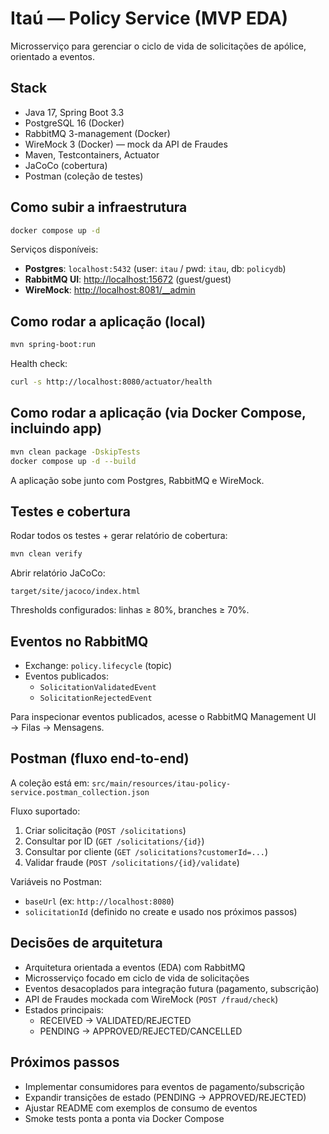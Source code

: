 # Itaú — Policy Service (MVP EDA)

Microsserviço para gerenciar o ciclo de vida de solicitações de apólice, orientado a eventos.

## Stack

- Java 17, Spring Boot 3.3
- PostgreSQL 16 (Docker)
- RabbitMQ 3-management (Docker)
- WireMock 3 (Docker) — mock da API de Fraudes
- Maven, Testcontainers, Actuator
- JaCoCo (cobertura)
- Postman (coleção de testes)

## Como subir a infraestrutura

```bash
docker compose up -d
```

Serviços disponíveis:
- **Postgres**: `localhost:5432` (user: `itau` / pwd: `itau`, db: `policydb`)
- **RabbitMQ UI**: [http://localhost:15672](http://localhost:15672) (guest/guest)
- **WireMock**: [http://localhost:8081/__admin](http://localhost:8081/__admin)

## Como rodar a aplicação (local)

```bash
mvn spring-boot:run
```

Health check:
```bash
curl -s http://localhost:8080/actuator/health
```

## Como rodar a aplicação (via Docker Compose, incluindo app)

```bash
mvn clean package -DskipTests
docker compose up -d --build
```

A aplicação sobe junto com Postgres, RabbitMQ e WireMock.

## Testes e cobertura

Rodar todos os testes + gerar relatório de cobertura:

```bash
mvn clean verify
```

Abrir relatório JaCoCo:
```
target/site/jacoco/index.html
```

Thresholds configurados: linhas ≥ 80%, branches ≥ 70%.

## Eventos no RabbitMQ

- Exchange: `policy.lifecycle` (topic)
- Eventos publicados:
  - `SolicitationValidatedEvent`
  - `SolicitationRejectedEvent`

Para inspecionar eventos publicados, acesse o RabbitMQ Management UI → Filas → Mensagens.

## Postman (fluxo end-to-end)

A coleção está em: `src/main/resources/itau-policy-service.postman_collection.json`

Fluxo suportado:
1. Criar solicitação (`POST /solicitations`)
2. Consultar por ID (`GET /solicitations/{id}`)
3. Consultar por cliente (`GET /solicitations?customerId=...`)
4. Validar fraude (`POST /solicitations/{id}/validate`)

Variáveis no Postman:
- `baseUrl` (ex: `http://localhost:8080`)
- `solicitationId` (definido no create e usado nos próximos passos)

## Decisões de arquitetura

- Arquitetura orientada a eventos (EDA) com RabbitMQ
- Microsserviço focado em ciclo de vida de solicitações
- Eventos desacoplados para integração futura (pagamento, subscrição)
- API de Fraudes mockada com WireMock (`POST /fraud/check`)
- Estados principais:
  - RECEIVED → VALIDATED/REJECTED
  - PENDING → APPROVED/REJECTED/CANCELLED

## Próximos passos

- Implementar consumidores para eventos de pagamento/subscrição
- Expandir transições de estado (PENDING → APPROVED/REJECTED)
- Ajustar README com exemplos de consumo de eventos
- Smoke tests ponta a ponta via Docker Compose

